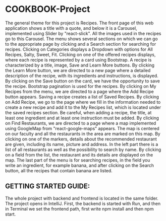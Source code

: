 # COOKBOOK-Project
The general theme for this project is Recipes. The front page of this web application shows a title with a quote, and below it is a Carousel, implemented using Slider by "react-slick". All the images used in the recipes go to this Carousel. The menu shows several sections on which we can go to the appropriate page by clicking and a Search section for searching for recipes. Clicking on Categories displays a Dropdown with options for All Recipes, Salty, Sweet, Fit. Clicking on one of the offered recipes displays, where each recipe is represented by a card using Bootstrap. A recipe is characterized by a title, image, Save and Learn More buttons. By clicking the Learn More button, we are directed to a new page where a detailed description of the recipe, with its ingredients and instructions, is displayed. By clicking on the Save button on the card, we have the opportunity to save the recipe. Bootstrap pagination is used for the recipes. By clicking on My Recipes from the menu, we are directed to a page where the Add Recipe button appears. Saving a recipe creates a list of Saved Recipes. By clicking on Add Recipe, we go to the page where we fill in the information needed to create a new recipe and add it to the My Recipes list, which is located under the saved recipes section. Be careful, when adding a recipe, the title, at least one ingredient and at least one instruction must be added. By clicking on Find Restaurants, we are directed to a page where a map implemented using GoogleMap from "react-google-maps" appears. The map is centered on our faculty and all the restaurants in the area are marked on this map. By clicking on one of the markers, details about the recommended restaurant are given, including its name, picture and address. In the left part there is a list of all restaurants as well as the possibility to search by name. By clicking on a field from the list, the restaurant and its details are displayed on the map. The last part of the menu is for searching recipes, in the field you write an ingredient, for example banana, and after clicking on the Search button, all the recipes that contain banana are listed.

## GETTING STARTED GUIDE:
The whole project with backend and frontend is located in the same folder. The project opens in IntelliJ. First, the backend is started with Run, and then in Terminal we set the frontend path, first write npm install and then npm start.

